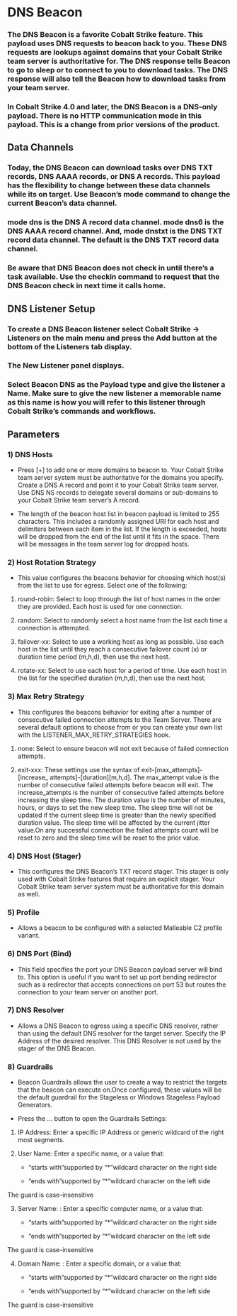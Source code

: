 # DNS Beacon

### The DNS Beacon is a favorite Cobalt Strike feature. This payload uses DNS requests to beacon back to you. These DNS requests are lookups against domains that your Cobalt Strike team server is authoritative for. The DNS response tells Beacon to go to sleep or to connect to you to download tasks. The DNS response will also tell the Beacon how to download tasks from your team server.

### In Cobalt Strike 4.0 and later, the DNS Beacon is a DNS-only payload. There is no HTTP communication mode in this payload. This is a change from prior versions of the product.

## Data Channels

### Today, the DNS Beacon can download tasks over DNS TXT records, DNS AAAA records, or DNS A records. This payload has the flexibility to change between these data channels while its on target. Use Beacon’s mode command to change the current Beacon’s data channel.

### mode dns is the DNS A record data channel. mode dns6 is the DNS AAAA record channel. And, mode dnstxt is the DNS TXT record data channel. The default is the DNS TXT record data channel.

### Be aware that DNS Beacon does not check in until there’s a task available. Use the checkin command to request that the DNS Beacon check in next time it calls home.

## DNS Listener Setup

### To create a DNS Beacon listener select Cobalt Strike -> Listeners on the main menu and press the Add button at the bottom of the Listeners tab display.

### The New Listener panel displays.

### Select Beacon DNS as the Payload type and give the listener a Name. Make sure to give the new listener a memorable name as this name is how you will refer to this listener through Cobalt Strike’s commands and workflows.

## Parameters

### 1) DNS Hosts 

 - Press [+] to add one or more domains to beacon to. Your Cobalt Strike team server system must be authoritative for the domains you specify. Create a DNS A record and point it to your Cobalt Strike team server. Use DNS NS records to delegate several domains or sub-domains to your Cobalt Strike team server’s A record.

 - The length of the beacon host list in beacon payload is limited to 255 characters.
This includes a randomly assigned URI for each host and delimiters between
each item in the list. If the length is exceeded, hosts will be dropped from the end
of the list until it fits in the space. There will be messages in the team server log
for dropped hosts.

### 2) Host Rotation Strategy

 - This value configures the beacons behavior for choosing
which host(s) from the list to use for egress. Select one of the following:

 1) round-robin: Select to loop through the list of host names in the order they are
provided. Each host is used for one connection.

 2) random: Select to randomly select a host name from the list each time a
connection is attempted.

 3) failover-xx: Select to use a working host as long as possible. Use each host in the
list until they reach a consecutive failover count (x) or duration time period
(m,h,d), then use the next host.

 4) rotate-xx: Select to use each host for a period of time. Use each host in the list for
the specified duration (m,h,d), then use the next host.

### 3) Max Retry Strategy

 - This configures the beacons behavior for exiting after a number of
consecutive failed connection attempts to the Team Server. There are several
default options to choose from or you can create your own list with the
LISTENER_MAX_RETRY_STRATEGIES hook.

 1) none: Select to ensure beacon will not exit because of failed connection attempts.
    
 2) exit-xxx:  These settings use the syntax of exit-[max_attempts]-[increase_
attempts]-[duration][m,h,d]. The max_attempt value is the number of
consecutive failed attempts before beacon will exit. The increase_attempts is
the number of consecutive failed attempts before increasing the sleep time.
The duration value is the number of minutes, hours, or days to set the new
sleep time. The sleep time will not be updated if the current sleep time is greater than the
newly specified duration value. The sleep time will be affected by the current
jitter value.On any successful connection the failed attempts count will be
reset to zero and the sleep time will be reset to the prior value.

### 4) DNS Host (Stager)

 - This configures the DNS Beacon’s TXT record stager. This stager
is only used with Cobalt Strike features that require an explicit stager. Your Cobalt
Strike team server system must be authoritative for this domain as well.

### 5) Profile

 - Allows a beacon to be configured with a selected Malleable C2 profile variant.

### 6) DNS Port (Bind)

 - This field specifies the port your DNS Beacon payload server will
bind to. This option is useful if you want to set up port bending redirector such as
a redirector that accepts connections on port 53 but routes the connection to
your team server on another port.

### 7) DNS Resolver

 -  Allows a DNS Beacon to egress using a specific DNS resolver, rather
than using the default DNS resolver for the target server. Specify the IP Address
of the desired resolver. This DNS Resolver is not used by the stager of the DNS
Beacon.

### 8) Guardrails

 - Beacon Guardrails allows the user to create a way to restrict the targets
that the beacon can execute on.Once configured, these values will be the default
guardrail for the Stageless or Windows Stageless Payload Generators.

 - Press the ... button to open the Guardrails Settings:

 1) IP Address: Enter a specific IP Address or generic wildcard of the right most
segments.

 2) User Name: Enter a specific name, or a value that:

    - “starts with”supported by “*”wildcard character on the right side
   
    - “ends with”supported by “*”wildcard character on the left side

  The guard is case-insensitive

  3) Server Name: : Enter a specific computer name, or a value that:

      - “starts with”supported by “*”wildcard character on the right side
   
      - “ends with”supported by “*”wildcard character on the left side

  The guard is case-insensitive

   4) Domain Name: : Enter a specific domain, or a value that:

      - “starts with”supported by “*”wildcard character on the right side
   
      - “ends with”supported by “*”wildcard character on the left side

  The guard is case-insensitive
